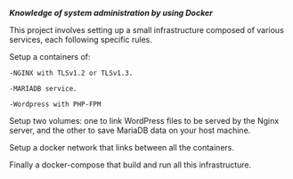 *****Knowledge of system administration by using Docker*****

This project involves setting up a small infrastructure composed of various services, each following specific rules.

Setup a containers of:

    -NGINX with TLSv1.2 or TLSv1.3.
  
    -MARIADB service.
  
    -Wordpress with PHP-FPM

Setup two volumes: one to link WordPress files to be served by the Nginx server, and the other to save MariaDB data on your host machine.

Setup a docker network that links between all the containers.

Finally a docker-compose that build and run all this infrastructure.
